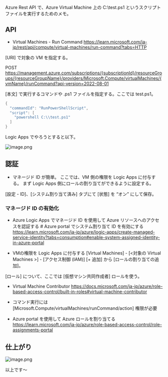 Azure Rest API で、Azure Virtual Machine 上の C:\test.ps1 というスクリプトファイルを実行するためのメモ。

## API

- Virtual Machines - Run Command
https://learn.microsoft.com/ja-jp/rest/api/compute/virtual-machines/run-command?tabs=HTTP 

[URI] で対象の VM を指定する。

POST https://management.azure.com/subscriptions/{subscriptionId}/resourceGroups/{resourceGroupName}/providers/Microsoft.Compute/virtualMachines/{vmName}/runCommand?api-version=2022-08-01

[本文] で実行するコマンドや .ps1 ファイルを指定する。ここでは test.ps1。

```powershell
{
  "commandId": "RunPowerShellScript",
  "script": [
    "powershell C:\\test.ps1"
  ]
}
```

Logic Apps でやろうとすると以下。

![image.png](https://qiita-image-store.s3.ap-northeast-1.amazonaws.com/0/93824/cb26210f-5523-f31c-7b54-4466f1cb0a98.png)

## 認証

- マネージド ID が簡単。
ここでは、VM 側の権限を Logic Apps に付与する。
まず Logic Apps 側にロールの割り当てができるように設定する。

[設定 - ID]、[システム割り当て済み] タブにて [状態] を “オン” にして保存。


### マネージド ID の有効化

- Azure Logic Apps でマネージド ID を使用して Azure リソースへのアクセスを認証する # Azure portal でシステム割り当て ID を有効にする
https://learn.microsoft.com/ja-jp/azure/logic-apps/create-managed-service-identity?tabs=consumption#enable-system-assigned-identity-in-azure-portal

- VMの権限を Logic Apps に付与する
[Virtual Machines] - [<対象の Virtual Machines >] - [アクセス制御 (IAM)] 
[+ 追加] から [ロールの割り当ての追加]。

[ロール] について、ここでは [仮想マシン共同作成者] ロールを使う。

- Virtual Machine Contributor
https://docs.microsoft.com/ja-jp/azure/role-based-access-control/built-in-roles#virtual-machine-contributor 
- コマンド実行には [Microsoft.Compute/virtualMachines/runCommand/action] 権限が必要

- Azure portal を使用して Azure ロールを割り当てる
https://learn.microsoft.com/ja-jp/azure/role-based-access-control/role-assignments-portal


## 仕上がり
![image.png](https://qiita-image-store.s3.ap-northeast-1.amazonaws.com/0/93824/1e3918b2-974e-cca7-0cbc-51c2668bddae.png)

以上です～
